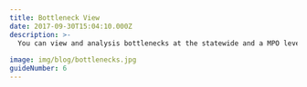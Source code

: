 ```yaml
---
title: Bottleneck View
date: 2017-09-30T15:04:10.000Z
description: >-
  You can view and analysis bottlenecks at the statewide and a MPO level. 
  
image: img/blog/bottlenecks.jpg
guideNumber: 6
---
```


